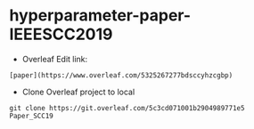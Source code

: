 # hyperparameter-paper-IEEESCC2019


* Overleaf Edit link:
```
[paper](https://www.overleaf.com/5325267277bdsccyhzcgbp)
```
* Clone Overleaf project to local
```
git clone https://git.overleaf.com/5c3cd071001b2904989771e5 Paper_SCC19
```

